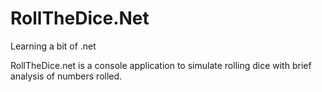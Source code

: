 RollTheDice.Net
===============
Learning a bit of .net

RollTheDice.net is a console application to simulate rolling dice with brief analysis of numbers rolled.

